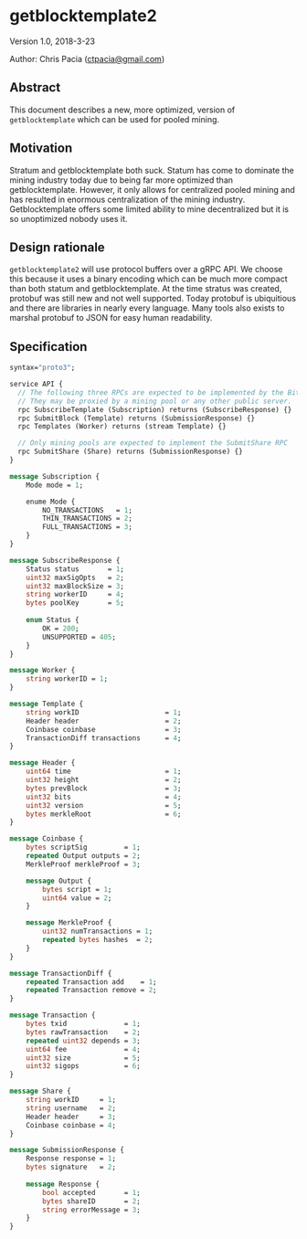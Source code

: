 # getblocktemplate2

Version 1.0, 2018-3-23

Author: Chris Pacia (ctpacia@gmail.com)

## Abstract

This document describes a new, more optimized, version of `getblocktemplate` which can be used for pooled mining.

## Motivation

Stratum and getblocktemplate both suck. Statum has come to dominate the mining industry today due to being far more optimized than getblocktemplate.
However, it only allows for centralized pooled mining and has resulted in enormous centralization of the mining industry. Getblocktemplate offers some limited ability
to mine decentralized but it is so unoptimized nobody uses it.

## Design rationale

`getblocktemplate2` will use protocol buffers over a gRPC API. We choose this because it uses a binary encoding which can be much more compact than both
statum and getblocktemplate. At the time stratus was created, protobuf was still new and not well supported. Today protobuf is ubiquitious and there are libraries in nearly every
language. Many tools also exists to marshal protobuf to JSON for easy human readability. 

## Specification
```protobuf
syntax="proto3";

service API {
  // The following three RPCs are expected to be implemented by the Bitcoin node software. 
  // They may be proxied by a mining pool or any other public server.
  rpc SubscribeTemplate (Subscription) returns (SubscribeResponse) {}
  rpc SubmitBlock (Template) returns (SubmissionResponse) {}
  rpc Templates (Worker) returns (stream Template) {}

  // Only mining pools are expected to implement the SubmitShare RPC
  rpc SubmitShare (Share) returns (SubmissionResponse) {}
}

message Subscription {
	Mode mode = 1;

	enume Mode {
		NO_TRANSACTIONS   = 1;
		THIN_TRANSACTIONS = 2;
		FULL_TRANSACTIONS = 3;
	}
}

message SubscribeResponse {
	Status status       = 1;
	uint32 maxSigOpts   = 2;
	uint32 maxBlockSize = 3;
	string workerID     = 4;
	bytes poolKey       = 5;
	
	enum Status {
		OK = 200;
		UNSUPPORTED = 405;
	}
}

message Worker {
	string workerID = 1;
}

message Template {
	string workID                     = 1;
	Header header                     = 2;
	Coinbase coinbase                 = 3;
	TransactionDiff transactions      = 4;
}

message Header {
	uint64 time                       = 1;
	uint32 height                     = 2;
	bytes prevBlock                   = 3;
	uint32 bits                       = 4;
	uint32 version                    = 5;
	bytes merkleRoot                  = 6;
}

message Coinbase {
	bytes scriptSig         = 1;
	repeated Output outputs = 2;
	MerkleProof merkleProof = 3;

	message Output {
		bytes script = 1;
		uint64 value = 2;
	}

	message MerkleProof {
		uint32 numTransactions = 1;
		repeated bytes hashes  = 2;
	}
}

message TransactionDiff {
	repeated Transaction add    = 1;
	repeated Transaction remove = 2;
}

message Transaction {
	bytes txid              = 1;
	bytes rawTransaction    = 2;
	repeated uint32 depends = 3;
	uint64 fee              = 4;
	uint32 size             = 5;
	uint32 sigops           = 6;
}

message Share {
	string workID     = 1;
	string username   = 2;
	Header header     = 3;
	Coinbase coinbase = 4;
}

message SubmissionResponse {
	Response response = 1;
	bytes signature   = 2;
	
	message Response {
		bool accepted       = 1;
		bytes shareID       = 2;
		string errorMessage = 3;
	}
}
```
